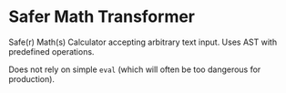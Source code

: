 # Safer Math Transformer
Safe(r) Math(s) Calculator accepting arbitrary text input. Uses AST with predefined operations.

Does not rely on simple `eval` (which will often be too dangerous for production).
